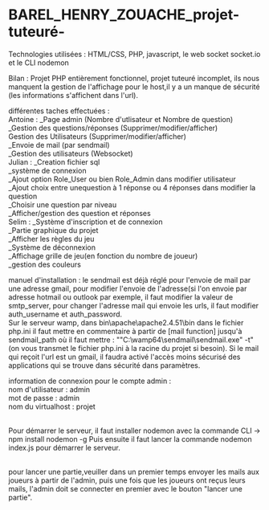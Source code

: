 # BAREL_HENRY_ZOUACHE_projet-tuteuré-

Technologies utilisées : HTML/CSS, PHP, javascript, le web socket socket.io et le CLI nodemon

 	
Bilan : Projet PHP entièrement fonctionnel, projet tuteuré incomplet, ils nous manquent la gestion de l'affichage pour le host,il y a un manque de sécurité (les informations s'affichent dans l'url).

différentes taches effectuées : 
<br />Antoine : _Page admin (Nombre d'utlisateur et Nombre de question)
<br />_Gestion des questions/réponses (Supprimer/modifier/afficher)
<br />Gestion des Utilisateurs (Supprimer/modifier/afficher)
<br />_Envoie de mail (par sendmail)
<br />_Gestion des utilisateurs (Websocket)
<br />Julian : _Creation fichier sql
<br />_système de connexion
<br />_Ajout option Role_User ou bien Role_Admin dans modifier utilisateur
<br />_Ajout choix entre unequestion à 1 réponse ou 4 réponses dans modifier la question
<br />_Choisir une question par niveau 
<br />_Afficher/gestion des question et réponses
<br />Selim : _Système d'inscription et de connexion
<br />_Partie graphique du projet 
<br />_Afficher les règles du jeu 
<br />_Système de déconnexion 
<br />_Affichage grille de jeu(en fonction du nombre de joueur) 
<br />_gestion des couleurs

manuel d'installation : le sendmail est déjà réglé pour l'envoie de mail par une adresse gmail, pour modifier l'envoie de l'adresse(si l'on envoie par adresse hotmail ou outlook par exemple, il faut modifier la valeur de smtp_server, pour changer l'adresse mail qui envoie les urls, il faut modifier auth_username et auth_password. 
<br />Sur le serveur wamp, dans bin\apache\apache2.4.51\bin dans le fichier php.ini il faut mettre en commentaire à partir de [mail function] jusqu'à sendmail_path où il faut mettre : "\"C:\wamp64\sendmail\sendmail.exe\" -t"(on vous transmet le fichier php.ini à la racine du projet si besoin).
Si le mail qui reçoit l'url est un gmail, il faudra activé l'accès moins sécurisé des applications qui se trouve dans sécurité dans paramètres. 

information de connexion pour le compte admin :
<br />nom d'utilisateur : admin 
<br />mot de passe : admin 
<br />nom du virtualhost : projet 

<br />Pour démarrer le serveur, il faut installer nodemon avec la commande CLI -> npm install nodemon -g
Puis ensuite il faut lancer la commande nodemon index.js pour démarrer le serveur.

<br />pour lancer une partie,veuiller dans un premier temps envoyer les mails aux joueurs à partir de l'admin, puis une fois que les joueurs ont reçus leurs mails, l'admin doit se connecter en premier avec le bouton "lancer une partie". 
